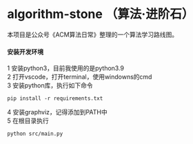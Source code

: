 # algorithm-stone （算法·进阶石）

本项目是公众号《ACM算法日常》整理的一个算法学习路线图。

#### 安装开发环境

1 安装python3，目前我使用的是python3.9  
2 打开vscode，打开terminal，使用windowns的cmd  
3 安装python库，执行如下命令  
```shell
pip install -r requirements.txt
```

4 安装graphviz，记得添加到PATH中  
5 在根目录执行  
```shell
python src/main.py
```

